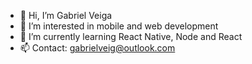 - 👋 Hi, I’m Gabriel Veiga
- 👀 I’m interested in mobile and web development
- 🌱 I’m currently learning React Native, Node and React
- 📫 Contact: gabrielveig@outlook.com

<!---
Veigabriel25/Veigabriel25 is a ✨ special ✨ repository because its `README.md` (this file) appears on your GitHub profile.
You can click the Preview link to take a look at your changes.
--->
